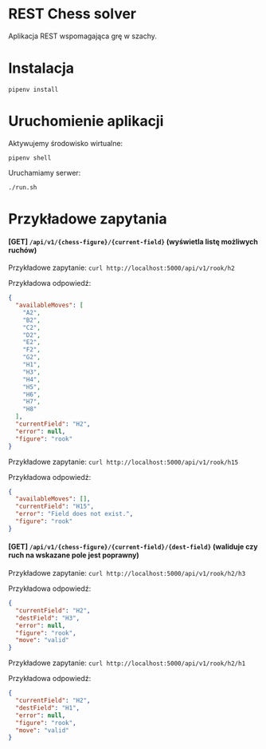 # REST Chess solver

Aplikacja REST wspomagająca grę w szachy.

# Instalacja

`pipenv install`

# Uruchomienie aplikacji

Aktywujemy środowisko wirtualne:

`pipenv shell`

Uruchamiamy serwer:

`./run.sh`

# Przykładowe zapytania

#### [GET] `/api/v1/{chess-figure}/{current-field}` (wyświetla listę możliwych ruchów)

Przykładowe zapytanie:
`curl http://localhost:5000/api/v1/rook/h2`

Przykładowa odpowiedź:

```json
{
  "availableMoves": [
    "A2", 
    "B2", 
    "C2", 
    "D2", 
    "E2", 
    "F2", 
    "G2", 
    "H1", 
    "H3", 
    "H4", 
    "H5", 
    "H6", 
    "H7", 
    "H8"
  ], 
  "currentField": "H2", 
  "error": null, 
  "figure": "rook"
}
```

Przykładowe zapytanie:
`curl http://localhost:5000/api/v1/rook/h15`

Przykładowa odpowiedź:

```json
{
  "availableMoves": [], 
  "currentField": "H15", 
  "error": "Field does not exist.", 
  "figure": "rook"
}
```

####  [GET] `/api/v1/{chess-figure}/{current-field}/{dest-field}` (waliduje czy ruch na wskazane pole jest poprawny)

Przykładowe zapytanie:
`curl http://localhost:5000/api/v1/rook/h2/h3`

Przykładowa odpowiedź:

```json
{
  "currentField": "H2", 
  "destField": "H3", 
  "error": null, 
  "figure": "rook", 
  "move": "valid"
}
```

Przykładowe zapytanie:
`curl http://localhost:5000/api/v1/rook/h2/h1`

Przykładowa odpowiedź:

```json
{
  "currentField": "H2", 
  "destField": "H1", 
  "error": null, 
  "figure": "rook", 
  "move": "valid"
}
```